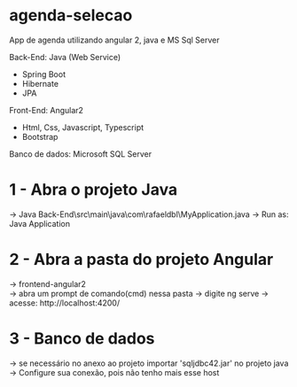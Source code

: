 # agenda-selecao
App de agenda utilizando angular 2, java e MS Sql Server

Back-End: Java (Web Service)
  - Spring Boot
  - Hibernate 
  - JPA
  
 Front-End: Angular2
  - Html, Css, Javascript, Typescript
  - Bootstrap
  
  Banco de dados: Microsoft SQL Server
  
# 1 - Abra o projeto Java
  -> Java Back-End\src\main\java\com\rafaeldbl\MyApplication.java
  -> Run as: Java Application

# 2 - Abra a pasta do projeto Angular
  -> frontend-angular2\
  -> abra um prompt de comando(cmd) nessa pasta
  -> digite ng serve
  -> acesse: http://localhost:4200/
  
 # 3 - Banco de dados  
  -> se necessário no anexo ao projeto importar 'sqljdbc42.jar' no projeto java
  -> Configure sua conexão, pois não tenho mais esse host

